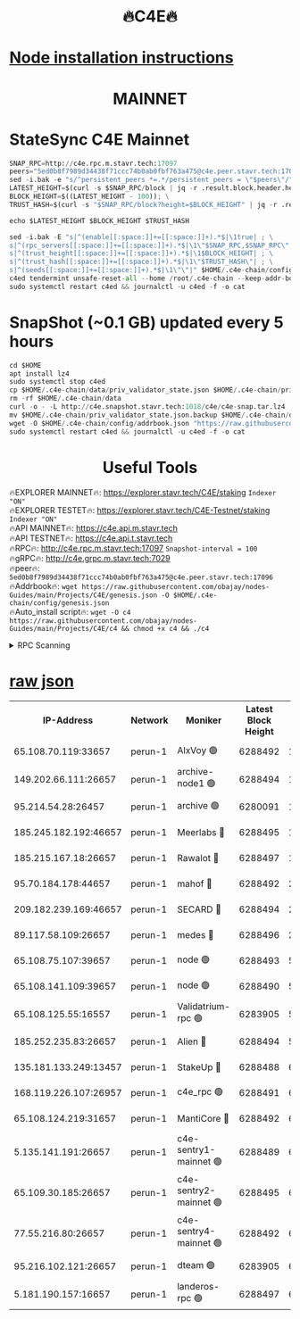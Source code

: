 <h1 align="center"> 🔥C4E🔥</h1>

[Node installation instructions](https://github.com/obajay/nodes-Guides/tree/main/Projects/C4E)
=

<h1 align="center"> MAINNET</h1>

# StateSync C4E Mainnet
```python
SNAP_RPC=http://c4e.rpc.m.stavr.tech:17097
peers="5ed0b8f7989d34438f71ccc74b0ab0fbf763a475@c4e.peer.stavr.tech:17096"
sed -i.bak -e "s/^persistent_peers *=.*/persistent_peers = \"$peers\"/" $HOME/.c4e-chain/config/config.toml
LATEST_HEIGHT=$(curl -s $SNAP_RPC/block | jq -r .result.block.header.height); \
BLOCK_HEIGHT=$((LATEST_HEIGHT - 100)); \
TRUST_HASH=$(curl -s "$SNAP_RPC/block?height=$BLOCK_HEIGHT" | jq -r .result.block_id.hash)

echo $LATEST_HEIGHT $BLOCK_HEIGHT $TRUST_HASH

sed -i.bak -E "s|^(enable[[:space:]]+=[[:space:]]+).*$|\1true| ; \
s|^(rpc_servers[[:space:]]+=[[:space:]]+).*$|\1\"$SNAP_RPC,$SNAP_RPC\"| ; \
s|^(trust_height[[:space:]]+=[[:space:]]+).*$|\1$BLOCK_HEIGHT| ; \
s|^(trust_hash[[:space:]]+=[[:space:]]+).*$|\1\"$TRUST_HASH\"| ; \
s|^(seeds[[:space:]]+=[[:space:]]+).*$|\1\"\"|" $HOME/.c4e-chain/config/config.toml
c4ed tendermint unsafe-reset-all --home /root/.c4e-chain --keep-addr-book
sudo systemctl restart c4ed && journalctl -u c4ed -f -o cat
```
# SnapShot (~0.1 GB) updated every 5 hours
```python
cd $HOME
apt install lz4
sudo systemctl stop c4ed
cp $HOME/.c4e-chain/data/priv_validator_state.json $HOME/.c4e-chain/priv_validator_state.json.backup
rm -rf $HOME/.c4e-chain/data
curl -o - -L http://c4e.snapshot.stavr.tech:1018/c4e/c4e-snap.tar.lz4 | lz4 -c -d - | tar -x -C $HOME/.c4e-chain --strip-components 2
mv $HOME/.c4e-chain/priv_validator_state.json.backup $HOME/.c4e-chain/data/priv_validator_state.json
wget -O $HOME/.c4e-chain/config/addrbook.json "https://raw.githubusercontent.com/obajay/nodes-Guides/main/Projects/C4E/addrbook.json"
sudo systemctl restart c4ed && journalctl -u c4ed -f -o cat
```
 <h1 align="center"> Useful Tools</h1>

🔥EXPLORER MAINNET🔥:  https://explorer.stavr.tech/C4E/staking            `Indexer "ON"` \
🔥EXPLORER TESTET🔥:   https://explorer.stavr.tech/C4E-Testnet/staking     `Indexer "ON"` \
🔥API MAINNET🔥:       https://c4e.api.m.stavr.tech \
🔥API TESTNET🔥:       https://c4e.api.t.stavr.tech \
🔥RPC🔥:               http://c4e.rpc.m.stavr.tech:17097                  `Snapshot-interval = 100` \
🔥gRPC🔥:              http://c4e.grpc.m.stavr.tech:7029 \
🔥peer🔥:              `5ed0b8f7989d34438f71ccc74b0ab0fbf763a475@c4e.peer.stavr.tech:17096` \
🔥Addrbook🔥:    ```wget https://raw.githubusercontent.com/obajay/nodes-Guides/main/Projects/C4E/genesis.json -O $HOME/.c4e-chain/config/genesis.json``` \
🔥Auto_install script🔥: ```wget -O c4 https://raw.githubusercontent.com/obajay/nodes-Guides/main/Projects/C4E/c4 && chmod +x c4 && ./c4```





<details>
<summary>RPC Scanning</summary>

<h2 align="center"> We scan nodes in real time every 4 hours. And we provide the final result of RPC endpoints.
We cannot influence the operation of these nodes in any way. </h2>


```python
If Voting Power is higher than 0 --> then the Node is a validator of the network and may be subject to attack and be a potential threat to the chain.
```
```python
We marked such validators with a red symbol
```

</details>

[raw json](https://rpc-check.c4e.stavr.tech/c4e/rpc-c4e-result.json)
=



<table><tr><th>IP-Address</th><th>Network</th><th>Moniker</th><th>Latest Block Height</th><th>Earliest Block Height</th><th>Catching Up</th><th>Tx Index</th><th>Voting Power</th><th>Scan Time</th></tr><tr><td>65.108.70.119:33657</td><td>perun-1</td><td>AlxVoy 🟢</td><td>6288492</td><td>1</td><td>False</td><td>on</td><td>0</td><td>2023-12-14T20:49:30.702870009UTC</td></tr><tr><td>149.202.66.111:26657</td><td>perun-1</td><td>archive-node1 🟢</td><td>6288494</td><td>1</td><td>False</td><td>on</td><td>0</td><td>2023-12-14T20:49:46.561708669UTC</td></tr><tr><td>95.214.54.28:26457</td><td>perun-1</td><td>archive 🟢</td><td>6280091</td><td>1</td><td>False</td><td>on</td><td>0</td><td>2023-12-14T20:49:52.432384675UTC</td></tr><tr><td>185.245.182.192:46657</td><td>perun-1</td><td>Meerlabs 🔴</td><td>6288495</td><td>1051501</td><td>False</td><td>on</td><td>493550</td><td>2023-12-14T20:49:52.122340481UTC</td></tr><tr><td>185.215.167.18:26657</td><td>perun-1</td><td>Rawalot 🔴</td><td>6288497</td><td>1090501</td><td>False</td><td>on</td><td>579034</td><td>2023-12-14T20:50:04.054264276UTC</td></tr><tr><td>95.70.184.178:44657</td><td>perun-1</td><td>mahof 🔴</td><td>6288492</td><td>2342001</td><td>False</td><td>off</td><td>1357006</td><td>2023-12-14T20:49:29.906448905UTC</td></tr><tr><td>209.182.239.169:46657</td><td>perun-1</td><td>SECARD 🔴</td><td>6288494</td><td>2616101</td><td>False</td><td>off</td><td>675729</td><td>2023-12-14T20:49:44.121259169UTC</td></tr><tr><td>89.117.58.109:26657</td><td>perun-1</td><td>medes 🔴</td><td>6288496</td><td>2826001</td><td>False</td><td>off</td><td>471345</td><td>2023-12-14T20:49:58.828196167UTC</td></tr><tr><td>65.108.75.107:39657</td><td>perun-1</td><td>node 🟢</td><td>6288493</td><td>5198801</td><td>False</td><td>on</td><td>0</td><td>2023-12-14T20:49:33.087491798UTC</td></tr><tr><td>65.108.141.109:39657</td><td>perun-1</td><td>node 🟢</td><td>6288490</td><td>5303301</td><td>False</td><td>on</td><td>0</td><td>2023-12-14T20:49:16.580917196UTC</td></tr><tr><td>65.108.125.55:16557</td><td>perun-1</td><td>Validatrium-rpc 🟢</td><td>6283905</td><td>5551301</td><td>False</td><td>on</td><td>0</td><td>2023-12-14T20:50:01.308594807UTC</td></tr><tr><td>185.252.235.83:26657</td><td>perun-1</td><td>Alien 🔴</td><td>6288494</td><td>5736001</td><td>False</td><td>on</td><td>380508</td><td>2023-12-14T20:49:47.375120318UTC</td></tr><tr><td>135.181.133.249:13457</td><td>perun-1</td><td>StakeUp 🔴</td><td>6288488</td><td>6015001</td><td>False</td><td>on</td><td>1357007</td><td>2023-12-14T20:49:08.833560109UTC</td></tr><tr><td>168.119.226.107:26957</td><td>perun-1</td><td>c4e_rpc 🟢</td><td>6288491</td><td>6188491</td><td>False</td><td>on</td><td>0</td><td>2023-12-14T20:49:23.049272619UTC</td></tr><tr><td>65.108.124.219:31657</td><td>perun-1</td><td>MantiCore 🔴</td><td>6288492</td><td>6188492</td><td>False</td><td>off</td><td>837624</td><td>2023-12-14T20:49:29.495137748UTC</td></tr><tr><td>5.135.141.191:26657</td><td>perun-1</td><td>c4e-sentry1-mainnet 🟢</td><td>6288489</td><td>6198001</td><td>False</td><td>on</td><td>0</td><td>2023-12-14T20:49:13.335979894UTC</td></tr><tr><td>65.109.30.185:26657</td><td>perun-1</td><td>c4e-sentry2-mainnet 🟢</td><td>6288495</td><td>6238301</td><td>False</td><td>on</td><td>0</td><td>2023-12-14T20:49:51.849954357UTC</td></tr><tr><td>77.55.216.80:26657</td><td>perun-1</td><td>c4e-sentry4-mainnet 🟢</td><td>6288492</td><td>6241001</td><td>False</td><td>on</td><td>0</td><td>2023-12-14T20:49:30.312944520UTC</td></tr><tr><td>95.216.102.121:26657</td><td>perun-1</td><td>dteam 🟢</td><td>6283905</td><td>6275001</td><td>False</td><td>on</td><td>0</td><td>2023-12-14T20:49:13.717548290UTC</td></tr><tr><td>5.181.190.157:16657</td><td>perun-1</td><td>landeros-rpc 🟢</td><td>6288497</td><td>6278001</td><td>False</td><td>on</td><td>0</td><td>2023-12-14T20:50:03.672964396UTC</td></tr></table>
